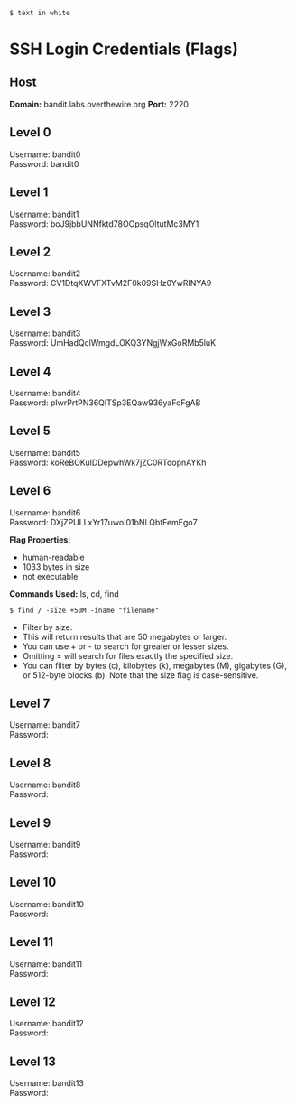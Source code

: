 ```diff
$ text in white

```

# **SSH Login Credentials (Flags)**

## **Host**
**Domain:** bandit.labs.overthewire.org
**Port:** 2220

## **Level 0**
Username: bandit0<br>
Password: bandit0

## **Level 1**
Username: bandit1<br>
Password: boJ9jbbUNNfktd78OOpsqOltutMc3MY1

## **Level 2**
Username: bandit2<br>
Password: CV1DtqXWVFXTvM2F0k09SHz0YwRINYA9

## **Level 3**
Username: bandit3<br>
Password: UmHadQclWmgdLOKQ3YNgjWxGoRMb5luK

## **Level 4**
Username: bandit4<br>
Password: pIwrPrtPN36QITSp3EQaw936yaFoFgAB

## **Level 5** 
Username: bandit5<br>
Password: koReBOKuIDDepwhWk7jZC0RTdopnAYKh

## **Level 6** 
Username: bandit6<br>
Password: DXjZPULLxYr17uwoI01bNLQbtFemEgo7

**Flag Properties:**
- human-readable
- 1033 bytes in size
- not executable

**Commands Used:** ls, cd, find

    $ find / -size +50M -iname "filename"

- Filter by size. 
- This will return results that are 50 megabytes or larger.
- You can use + or - to search for greater or lesser sizes. 
- Omitting = will search for files exactly the specified size.
- You can filter by bytes (c), kilobytes (k), megabytes (M), gigabytes (G), or 512-byte blocks (b). Note that the size flag is case-sensitive.

## **Level 7**
Username: bandit7<br>
Password: 

## **Level 8**
Username: bandit8<br>
Password: 

## **Level 9**
Username: bandit9<br>
Password: 

## **Level 10**
Username: bandit10<br>
Password: 

## **Level 11**
Username: bandit11<br>
Password: 

## **Level 12**
Username: bandit12<br>
Password: 

## **Level 13**
Username: bandit13<br>
Password: 